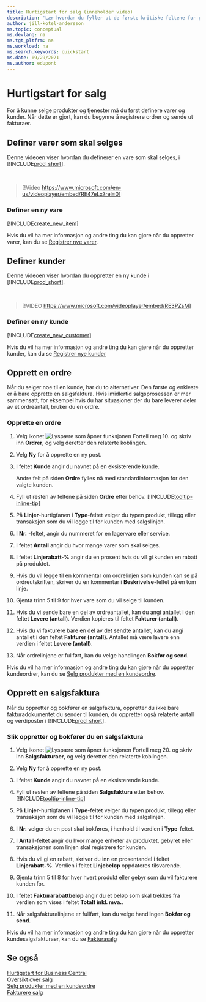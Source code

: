 ```yaml
---
title: Hurtigstart for salg (inneholder video)
description: 'Lær hvordan du fyller ut de første kritiske feltene for produkter og kunder i Business Central, slik at du kan starte salgsprosessene.'
author: jill-kotel-andersson
ms.topic: conceptual
ms.devlang: na
ms.tgt_pltfrm: na
ms.workload: na
ms.search.keywords: quickstart
ms.date: 09/29/2021
ms.author: edupont
---
```


# <a name="sales-quick-start" />Hurtigstart for salg

For å kunne selge produkter og tjenester må du først definere varer og kunder. Når dette er gjort, kan du begynne å registrere ordrer og sende ut fakturaer.

## <a name="set-up-items-to-sell" />Definer varer som skal selges

Denne videoen viser hvordan du definerer en vare som skal selges, i [!INCLUDE[prod_short](includes/prod_short.md)].

<br>

> [!Video https://www.microsoft.com/en-us/videoplayer/embed/RE47eLx?rel=0]

### <a name="set-up-a-new-item" />Definer en ny vare

[!INCLUDE[create_new_item](includes/create_new_item.md)]

Hvis du vil ha mer informasjon og andre ting du kan gjøre når du oppretter varer, kan du se [Registrer nye varer](inventory-how-register-new-items.md).  

## <a name="set-up-customers" />Definer kunder

Denne videoen viser hvordan du oppretter en ny kunde i [!INCLUDE[prod_short](includes/prod_short.md)].  

<br>

> [!VIDEO https://www.microsoft.com/videoplayer/embed/RE3PZsM]

### <a name="set-up-a-new-customer" />Definer en ny kunde

[!INCLUDE[create_new_customer](includes/create_new_customer.md)]

Hvis du vil ha mer informasjon og andre ting du kan gjøre når du oppretter kunder, kan du se [Registrer nye kunder](sales-how-register-new-customers.md)

## <a name="create-a-sales-order" />Opprett en ordre

Når du selger noe til en kunde, har du to alternativer. Den første og enkleste er å bare opprette en salgsfaktura. Hvis imidlertid salgsprosessen er mer sammensatt, for eksempel hvis du har situasjoner der du bare leverer deler av et ordreantall, bruker du en ordre.

### <a name="to-create-a-sales-order" />Opprette en ordre

1. Velg ikonet ![Lyspære som åpner funksjonen Fortell meg 10.](media/ui-search/search_small.png "Fortell hva du vil gjøre") og skriv inn **Ordrer**, og velg deretter den relaterte koblingen.
2. Velg **Ny** for å opprette en ny post.
3. I feltet **Kunde** angir du navnet på en eksisterende kunde.

    Andre felt på siden **Ordre** fylles nå med standardinformasjon for den valgte kunden.  

4. Fyll ut resten av feltene på siden **Ordre** etter behov. [!INCLUDE[tooltip-inline-tip](includes/tooltip-inline-tip_md.md)]

5. På **Linjer**-hurtigfanen i **Type**-feltet velger du typen produkt, tillegg eller transaksjon som du vil legge til for kunden med salgslinjen.

6. I **Nr.** -feltet, angir du nummeret for en lagervare eller service.

7. I feltet **Antall** angir du hvor mange varer som skal selges.

8. I feltet **Linjerabatt-%** angir du en prosent hvis du vil gi kunden en rabatt på produktet.

9. Hvis du vil legge til en kommentar om ordrelinjen som kunden kan se på ordreutskriften, skriver du en kommentar i **Beskrivelse**-feltet på en tom linje.

10. Gjenta trinn 5 til 9 for hver vare som du vil selge til kunden.

11. Hvis du vi sende bare en del av ordreantallet, kan du angi antallet i den feltet **Levere (antall)**. Verdien kopieres til feltet **Fakturer (antall)**.

12. Hvis du vi fakturere bare en del av det sendte antallet, kan du angi antallet i den feltet **Fakturer (antall)**. Antallet må være lavere enn verdien i feltet **Levere (antall)**.

13. Når ordrelinjene er fullført, kan du velge handlingen **Bokfør og send**.

Hvis du vil ha mer informasjon og andre ting du kan gjøre når du oppretter kundeordrer, kan du se [Selg produkter med en kundeordre](sales-how-sell-products.md).  

## <a name="create-a-sales-invoice" />Opprett en salgsfaktura

Når du oppretter og bokfører en salgsfaktura, oppretter du ikke bare fakturadokumentet du sender til kunden, du oppretter også relaterte antall og verdiposter i [!INCLUDE[prod_short](includes/prod_short.md)].

### <a name="to-create-and-post-a-sales-invoice" />Slik oppretter og bokfører du en salgsfaktura

1. Velg ikonet ![Lyspære som åpner funksjonen Fortell meg 20.](media/ui-search/search_small.png "Fortell hva du vil gjøre") og skriv inn **Salgsfakturaer**, og velg deretter den relaterte koblingen.  

2. Velg **Ny** for å opprette en ny post.

3. I feltet **Kunde** angir du navnet på en eksisterende kunde.

4. Fyll ut resten av feltene på siden **Salgsfaktura** etter behov. [!INCLUDE[tooltip-inline-tip](includes/tooltip-inline-tip_md.md)]

5. På **Linjer**-hurtigfanen i **Type**-feltet velger du typen produkt, tillegg eller transaksjon som du vil legge til for kunden med salgslinjen.

6. I **Nr.** velger du en post skal bokføres, i henhold til verdien i **Type**-feltet.

7. I **Antall**-feltet angir du hvor mange enheter av produktet, gebyret eller transaksjonen som linjen skal registrere for kunden.  

8. Hvis du vil gi en rabatt, skriver du inn en prosentandel i feltet **Linjerabatt-%**. Verdien i feltet **Linjebeløp** oppdateres tilsvarende.  

9. Gjenta trinn 5 til 8 for hver hvert produkt eller gebyr som du vil fakturere kunden for.  

10. I feltet **Fakturarabattbeløp** angir du et beløp som skal trekkes fra verdien som vises i feltet **Totalt inkl. mva.**.

11. Når salgsfakturalinjene er fullført, kan du velge handlingen **Bokfør og send**.  

Hvis du vil ha mer informasjon og andre ting du kan gjøre når du oppretter kundesalgsfakturaer, kan du se [Fakturasalg](sales-how-invoice-sales.md)

## <a name="see-also" />Se også

[Hurtigstart for Business Central](quick-start-business-central.md)  
[Oversikt over salg](sales-manage-sales.md)  
[Selg produkter med en kundeordre](sales-how-sell-products.md)  
[Fakturere salg](sales-how-invoice-sales.md)  
